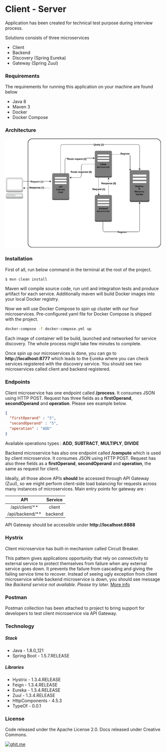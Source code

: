 # Client - Server

Application has been created for technical test purpose during interview process.

Solutions consists of three microservices
  - Client
  - Backend
  - Discovery (Spring Eureka)
  - Gateway (Spring Zuul)

### Requirements

The requirements for running this application on your machine are found below
  - Java 8
  - Maven 3
  - Docker
  - Docker Compose

### Architecture

![Overview of architecture](architecture.png)

### Installation

First of all, run below command in the terminal at the root of the project.

```sh
$ mvn clean install
```

Maven will compile source code, run unit and integration tests and produce artifact for each service. Additionally maven will build Docker images into your local Docker registry.

Now we will use Docker Compose to spin up cluster with our four microservices. Pre-configured yaml file for Docker Compose is shipped with the project.

```sh
docker-compose -f docker-compose.yml up
```

Each image of container will be build, launched and networked for service discovery. The whole process might take few minutes to complete.

Once spin up our microservices is done, you can go to **http://localhost:8777** which leads to the Eureka  where you can check services registered with the discovery service. You should see two microservices called client and backend registered.

### Endpoints

Client microservice has one endpoint called **/process**. It consumes JSON using HTTP POST. Request has three fields as a **firstOperand**, **secondOperand** and **operation**. Please see example below.

```json
{
  "firstOperand" : "5",
  "secondOperand" : "5",
  "operation" : "ADD"
}
```
Available operations types : **ADD**, **SUBTRACT**, **MULTIPLY**, **DIVIDE**

Backend microservice has also one endpoint called **/compute** which is used by client microservice. It consumes JSON using HTTP POST. Request has also three fields as a **firstOperand**, **secondOperand** and **operation**, the same as request for client.

Ideally, all those above APIs **should** be accessed through API Gateway (Zuul), so we might perform client-side load balancing for requests across many instances of microservices. Main entry points for gateway are :

| API  | Service |
| :-------------: | :-------------: |
| /api/client/**  | client  |
| /api/backend/**  | backend  |

API Gateway should be accessible under  **http://localhost:8888**

### Hystrix

Client microservice has built-in mechanism called Circuit Breaker.

This pattern gives applications opportunity that rely on connectivity to external service to protect themselves from failure when any external service goes down. It prevents the failure from cascading and giving the failing service time to recover. Instead of seeing ugly exception from client microservice while backend microservice is down, you should see message like *Backend service not available. Please try later.* [More info](https://martinfowler.com/bliki/CircuitBreaker.html)

### Postman

Postman collection has been attached to project to bring support for developers to test client microservice via API Gateway.

### Technology

##### Stack

- Java - 1.8.0_121
- Spring Boot - 1.5.7.RELEASE

##### Libraries

- Hystrix - 1.3.4.RELEASE
- Feign - 1.3.4.RELEASE
- Eureka - 1.3.4.RELEASE
- Zuul - 1.3.4.RELEASE
- HttpComponents - 4.5.3
- TypeOf - 0.0.1

### License
Code released under the  Apache License 2.0. Docs released under Creative Commons.

[![ghit.me](https://ghit.me/badge.svg?repo=GarciaPL/ClientBackend)](https://ghit.me/repo/GarciaPL/ClientBackend)
